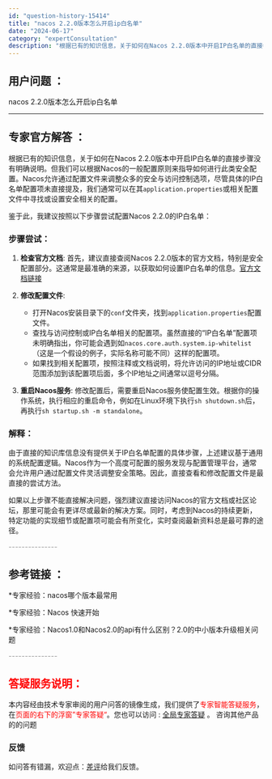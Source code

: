 ```yaml
---
id: "question-history-15414"
title: "nacos 2.2.0版本怎么开启ip白名单"
date: "2024-06-17"
category: "expertConsultation"
description: "根据已有的知识信息，关于如何在Nacos 2.2.0版本中开启IP白名单的直接步骤没有明确说明。但我们可以根据Nacos的一般配置原则来指导如何进行此类安全配置。Nacos允许通过配置文件来调整众多的安全与访问控制选项，尽管具体的IP白名单配置项未直接提及，我们通常可以在其`application."
---
```


## 用户问题 ： 
 nacos 2.2.0版本怎么开启ip白名单  

---------------
## 专家官方解答 ：

根据已有的知识信息，关于如何在Nacos 2.2.0版本中开启IP白名单的直接步骤没有明确说明。但我们可以根据Nacos的一般配置原则来指导如何进行此类安全配置。Nacos允许通过配置文件来调整众多的安全与访问控制选项，尽管具体的IP白名单配置项未直接提及，我们通常可以在其`application.properties`或相关配置文件中寻找或设置安全相关的配置。

鉴于此，我建议按照以下步骤尝试配置Nacos 2.2.0的IP白名单：

### 步骤尝试：

1. **检查官方文档**:
   首先，建议直接查阅Nacos 2.2.0版本的官方文档，特别是安全配置部分。这通常是最准确的来源，以获取如何设置IP白名单的信息。[官方文档链接](https://nacos.io/zh-cn/docs/configuration.html)

2. **修改配置文件**:
   - 打开Nacos安装目录下的`conf`文件夹，找到`application.properties`配置文件。
   - 查找与访问控制或IP白名单相关的配置项。虽然直接的“IP白名单”配置项未明确指出，你可能会遇到如`nacos.core.auth.system.ip-whitelist`（这是一个假设的例子，实际名称可能不同）这样的配置项。
   - 如果找到相关配置项，按照注释或文档说明，将允许访问的IP地址或CIDR范围添加到该配置项后面，多个IP地址之间通常以逗号分隔。

3. **重启Nacos服务**:
   修改配置后，需要重启Nacos服务使配置生效。根据你的操作系统，执行相应的重启命令，例如在Linux环境下执行`sh shutdown.sh`后，再执行`sh startup.sh -m standalone`。

### 解释：

由于直接的知识库信息没有提供关于IP白名单配置的具体步骤，上述建议基于通用的系统配置逻辑。Nacos作为一个高度可配置的服务发现与配置管理平台，通常会允许用户通过配置文件灵活调整安全策略。因此，直接查看和修改配置文件是最直接的尝试方法。

如果以上步骤不能直接解决问题，强烈建议直接访问Nacos的官方文档或社区论坛，那里可能会有更详尽或最新的解决方案。同时，考虑到Nacos的持续更新，特定功能的实现细节或配置项可能会有所变化，实时查阅最新资料总是最可靠的途径。


<font color="#949494">---------------</font> 


## 参考链接 ：

*专家经验：nacos哪个版本最常用 
 
 *专家经验：Nacos 快速开始 
 
 *专家经验：Nacos1.0和Nacos2.0的api有什么区别？2.0的中小版本升级相关问题 


 <font color="#949494">---------------</font> 
 


## <font color="#FF0000">答疑服务说明：</font> 

本内容经由技术专家审阅的用户问答的镜像生成，我们提供了<font color="#FF0000">专家智能答疑服务</font>，在<font color="#FF0000">页面的右下的浮窗”专家答疑“</font>。您也可以访问 : [全局专家答疑](https://answer.opensource.alibaba.com/docs/intro) 。 咨询其他产品的的问题

### 反馈
如问答有错漏，欢迎点：[差评](https://ai.nacos.io/user/feedbackByEnhancerGradePOJOID?enhancerGradePOJOId=15484)给我们反馈。
